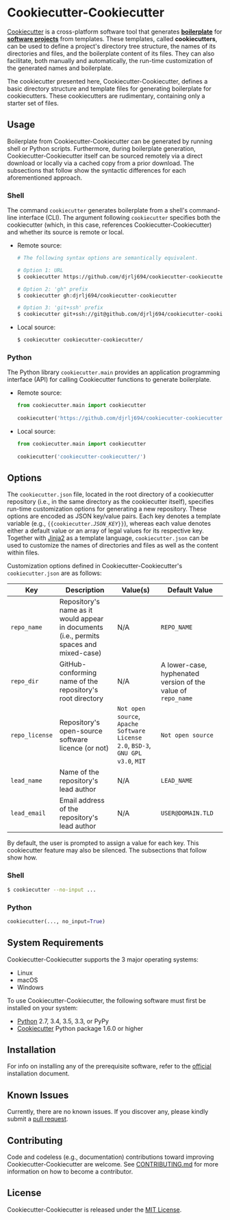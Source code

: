 # Cookiecutter-Cookiecutter

[Cookiecutter](https://github.com/audreyr/cookiecutter) is a cross-platform software tool that generates [**boilerplate**](https://en.wikipedia.org/wiki/Boilerplate_code) for [**software projects**](https://en.wikipedia.org/wiki/Software_project_management) from templates.  These templates, called **cookiecutters**, can be used to define a project's directory tree structure, the names of its directories and files, and the boilerplate content of its files.  They can also facilitate, both manually and automatically, the run-time customization of the generated names and boilerplate.

The cookiecutter presented here, Cookiecutter-Cookiecutter, defines a basic directory structure and template files for generating boilerplate for cookiecutters.  These cookiecutters are rudimentary, containing only a starter set of files.

## Usage

Boilerplate from Cookiecutter-Cookiecutter can be generated by running shell or Python scripts.  Furthermore, during boilerplate generation, Cookiecutter-Cookiecutter itself can be sourced remotely via a direct download or locally via a cached copy from a prior download.  The subsections that follow show the syntactic differences for each aforementioned approach.

### Shell

The command `cookiecutter` generates boilerplate from a shell's command-line interface (CLI).  The argument following `cookiecutter` specifies both the cookiecutter (which, in this case, references Cookiecutter-Cookiecutter) and whether its source is remote or local.

* Remote source:

    ```sh
    # The following syntax options are semantically equivalent.
    
    # Option 1: URL
    $ cookiecutter https://github.com/djrlj694/cookiecutter-cookiecutter.git
    
    # Option 2: 'gh" prefix
    $ cookiecutter gh:djrlj694/cookiecutter-cookiecutter
    
    # Option 3: 'git+ssh' prefix
    $ cookiecutter git+ssh://git@github.com/djrlj694/cookiecutter-cookiecutter.git
    ```

* Local source:

    ```sh
    $ cookiecutter cookiecutter-cookiecutter/
    ```

### Python

The Python library `cookiecutter.main` provides an application programming interface (API) for calling Cookiecutter functions to generate boilerplate.

* Remote source:

    ```python
    from cookiecutter.main import cookiecutter
       
    cookiecutter('https://github.com/djrlj694/cookiecutter-cookiecutter.git')
    ```
    
* Local source:

    ```python
    from cookiecutter.main import cookiecutter
       
    cookiecutter('cookiecutter-cookiecutter/')
    ```
    
## Options

The `cookiecutter.json` file, located in the root directory of a cookiecutter repository (i.e., in the same directory as the cookiecutter itself), specifies run-time customization options for generating a new repository.  These options are encoded as JSON key/value pairs.  Each key denotes a template variable (e.g., `{{cookiecutter.`*`JSON_KEY`*`}}`), whereas each value denotes either a default value or an array of legal values for its respective key.  Together with [Jinja2](http://jinja.pocoo.org/docs/2.10/) as a template language, `cookiecutter.json` can be used to customize the names of directories and files as well as the content within files.

Customization options defined in Cookiecutter-Cookiecutter's `cookiecutter.json` are as follows:

| Key | Description | Value(s) | Default Value |
| --- | ----------- | ------ | ------------- |
| `repo_name` | Repository's name as it would appear in documents (i.e., permits spaces and mixed-case) | N/A | `REPO_NAME` |
| `repo_dir` | GitHub-conforming name of the repository's root directory | N/A | A lower-case, hyphenated version of the value of `repo_name` |
| `repo_license` | Repository's open-source software licence (or not) | `Not open source`, `Apache Software License 2.0`, `BSD-3`, `GNU GPL v3.0`, `MIT`  | `Not open source` |
| `lead_name` | Name of the repository's lead author | N/A | `LEAD_NAME` |
| `lead_email` | Email address of the repository's lead author | N/A | `USER@DOMAIN.TLD` |

By default, the user is prompted to assign a value for each key.  This cookiecutter feature may also be silenced.  The subsections that follow show how.

### Shell

```sh
$ cookiecutter --no-input ...
```

### Python

```python
cookiecutter(..., no_input=True)
```

## System Requirements

Cookiecutter-Cookiecutter supports the 3 major operating systems:

* Linux
* macOS
* Windows

To use Cookiecutter-Cookiecutter, the following software must first be installed on your system:

* [Python](https://www.python.org/downloads/) 2.7, 3.4, 3.5, 3.3, or PyPy
* [Cookiecutter](https://github.com/audreyr/cookiecutter) Python package 1.6.0 or higher

## Installation

For info on installing any of the prerequisite software, refer to the [official](https://cookiecutter.readthedocs.io/en/latest/installation.html) installation document.

## Known Issues

Currently, there are no known issues.  If you discover any, please kindly submit a [pull request](.github/CONTRIBUTING.md).

## Contributing

Code and codeless (e.g., documentation) contributions toward improving Cookiecutter-Cookiecutter are welcome. See [CONTRIBUTING.md](.github/CONTRIBUTING.md) for more information on how to become a contributor.

## License

Cookiecutter-Cookiecutter is released under the [MIT License](LICENSE.md).
